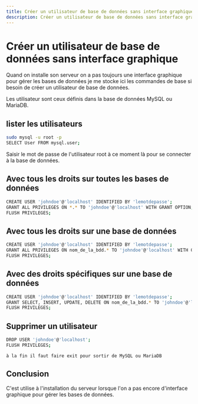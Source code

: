 ```yaml
---
title: Créer un utilisateur de base de données sans interface graphique
description: Créer un utilisateur de base de données sans interface graphique avec Ubuntu 20.04 et MySQL ou MariaDB
---
```


# Créer un utilisateur de base de données sans interface graphique

Quand on installe son serveur on a pas toujours une interface graphique pour gérer les bases de données je me stocke ici les commandes de base si besoin de créer un utilisateur de base de données.

Les utilisateur sont ceux définis dans la base de données MySQL ou MariaDB.

## lister les utilisateurs 

```bash
sudo mysql -u root -p
SELECT User FROM mysql.user;
```

Saisir le mot de passe de l'utilisateur root à ce moment là pour se connecter à la base de données.

## Avec tous les droits sur toutes les bases de données

```bash
CREATE USER 'johndoe'@'localhost' IDENTIFIED BY 'lemotdepasse';
GRANT ALL PRIVILEGES ON *.* TO 'johndoe'@'localhost' WITH GRANT OPTION;
FLUSH PRIVILEGES;
```

## Avec tous les droits sur une base de données

```bash
CREATE USER 'johndoe'@'localhost' IDENTIFIED BY 'lemotdepasse';
GRANT ALL PRIVILEGES ON nom_de_la_bdd.* TO 'johndoe'@'localhost' WITH GRANT OPTION;
FLUSH PRIVILEGES;
```

## Avec des droits spécifiques sur une base de données

```bash
CREATE USER 'johndoe'@'localhost' IDENTIFIED BY 'lemotdepasse';
GRANT SELECT, INSERT, UPDATE, DELETE ON nom_de_la_bdd.* TO 'johndoe'@'localhost';
FLUSH PRIVILEGES;
```

## Supprimer un utilisateur

```bash
DROP USER 'johndoe'@'localhost';
FLUSH PRIVILEGES;
```

`à la fin il faut faire exit pour sortir de MySQL ou MariaDB`

## Conclusion

C'est utilise à l'installation du serveur lorsque l'on a pas encore d'interface graphique pour gérer les bases de données.
